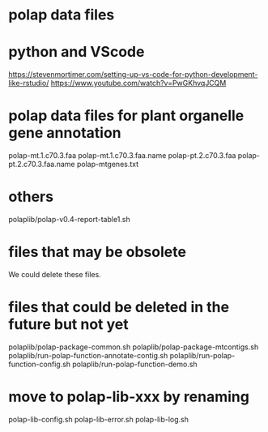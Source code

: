 # polap data files

# python and VScode

https://stevenmortimer.com/setting-up-vs-code-for-python-development-like-rstudio/
https://www.youtube.com/watch?v=PwGKhvqJCQM

# polap data files for plant organelle gene annotation

polap-mt.1.c70.3.faa
polap-mt.1.c70.3.faa.name
polap-pt.2.c70.3.faa
polap-pt.2.c70.3.faa.name
polap-mtgenes.txt

# others

polaplib/polap-v0.4-report-table1.sh

# files that may be obsolete

We could delete these files.

# files that could be deleted in the future but not yet

polaplib/polap-package-common.sh
polaplib/polap-package-mtcontigs.sh
polaplib/run-polap-function-annotate-contig.sh
polaplib/run-polap-function-config.sh
polaplib/run-polap-function-demo.sh

# move to polap-lib-xxx by renaming

polap-lib-config.sh
polap-lib-error.sh
polap-lib-log.sh
